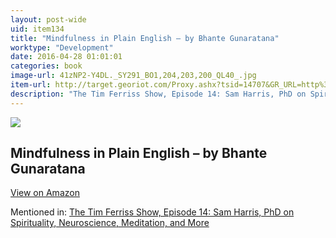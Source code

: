 ```yaml
---
layout: post-wide
uid: item134
title: "Mindfulness in Plain English – by Bhante Gunaratana"
worktype: "Development"
date: 2016-04-28 01:01:01
categories: book
image-url: 41zNP2-Y4DL._SY291_BO1,204,203,200_QL40_.jpg
item-url: http://target.georiot.com/Proxy.ashx?tsid=14707&GR_URL=http%3A%2F%2Fwww.amazon.com%2FMindfulness-Plain-English-20th-Anniversary%2Fdp%2F0861719069%2F
description: "The Tim Ferriss Show, Episode 14: Sam Harris, PhD on Spirituality, Neuroscience, Meditation, and More"
---
```

<a href="http://target.georiot.com/Proxy.ashx?tsid=14707&GR_URL=http%3A%2F%2Fwww.amazon.com%2FMindfulness-Plain-English-20th-Anniversary%2Fdp%2F0861719069%2F" target="blank"><img src="../../../../img/thumbs/41zNP2-Y4DL._SY291_BO1,204,203,200_QL40_.jpg" class="prod-img"></a>
<h2>Mindfulness in Plain English – by Bhante Gunaratana</h2>
<p><a class="btn btn-primary" href="http://target.georiot.com/Proxy.ashx?tsid=14707&GR_URL=http%3A%2F%2Fwww.amazon.com%2FMindfulness-Plain-English-20th-Anniversary%2Fdp%2F0861719069%2F" target="blank">View on Amazon</a><p>
<p>Mentioned in: <a href="http://fourhourworkweek.com/2014/06/18/sam-harris/" target="blank">The Tim Ferriss Show, Episode 14: Sam Harris, PhD on Spirituality, Neuroscience, Meditation, and More</a></p>
